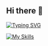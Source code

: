 ## Hi there 👋

<!--
**lalala-h/lalala-h** is a ✨ _special_ ✨ repository because its `README.md` (this file) appears on your GitHub profile.

Here are some ideas to get you started:

- 🔭 I’m currently working on ...
- 🌱 I’m currently learning ...
- 👯 I’m looking to collaborate on ...
- 🤔 I’m looking for help with ...
- 💬 Ask me about ...
- 📫 How to reach me: ...
- 😄 Pronouns: ...
- ⚡ Fun fact: ...
-->
<a href="https://git.io/typing-svg"><img src="https://readme-typing-svg.herokuapp.com?font=Fira+Code&pause=1000&random=false&width=435&lines=console.log(%22Hava+a+nice+day%22)" alt="Typing SVG" /></a>

[![My Skills](https://skillicons.dev/icons?i=ts,go,rust,solidity,apple,nodejs,nuxt,react,nextjs,tailwind,nestjs,prisma,postgres,redis,vscode)](https://skillicons.dev)
